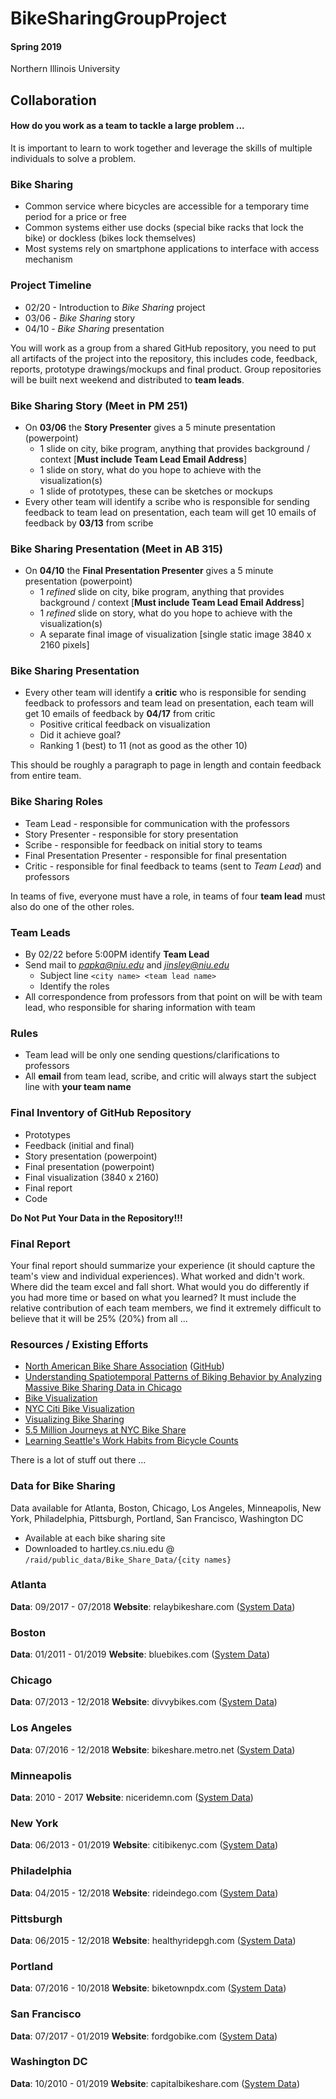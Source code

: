 # BikeSharingGroupProject
#### Spring 2019
Northern Illinois University

## Collaboration

#### How do you work as a team to tackle a large problem ...

It is important to learn to work together and leverage the skills of multiple individuals to solve a problem.


### Bike Sharing
- Common service where bicycles are accessible for a temporary time period for a price or free
- Common systems either use docks (special bike racks that lock the bike) or dockless (bikes lock themselves)
- Most systems rely on smartphone applications to interface with access mechanism

### Project Timeline

- 02/20 - Introduction to *Bike Sharing* project
- 03/06 - *Bike Sharing* story
- 04/10 - *Bike Sharing* presentation

You will work as a group from a shared GitHub repository, you need to put all artifacts of the project into the repository, this includes code, feedback, reports, prototype drawings/mockups and final product.  Group repositories will be built next weekend and distributed to **team leads**.

### Bike Sharing Story (Meet in PM 251)
- On **03/06** the **Story Presenter** gives a 5 minute presentation (powerpoint)
	- 1 slide on city, bike program, anything that provides background / context [**Must include Team Lead Email Address**]
	- 1 slide on story, what do you hope to achieve with the visualization(s)
	- 1 slide of prototypes, these can be sketches or mockups
- Every other team will identify a scribe who is responsible for sending feedback to team lead on presentation, each team will get 10 emails of feedback by **03/13** from scribe

### Bike Sharing Presentation (Meet in AB 315)
- On **04/10** the **Final Presentation Presenter** gives a 5 minute presentation (powerpoint)
	- 1 *refined* slide on city, bike program, anything that provides background / context [**Must include Team Lead Email Address**]
	- 1 *refined* slide on story, what do you hope to achieve with the visualization(s)
	- A separate final image of visualization [single static image 3840 x 2160 pixels]

### Bike Sharing Presentation

- Every other team will identify a **critic** who is responsible for sending feedback to professors and team lead on presentation, each team will get 10 emails of feedback by **04/17** from critic
	- Positive critical feedback on visualization
	- Did it achieve goal?
	- Ranking 1 (best) to 11 (not as good as the other 10)

This should be roughly a paragraph to page in length and contain feedback from entire team. 

### Bike Sharing Roles
- Team Lead - responsible for communication with the professors
- Story Presenter - responsible for story presentation
- Scribe - responsible for feedback on initial story to teams
- Final Presentation Presenter - responsible for final presentation
- Critic - responsible for final feedback to teams (sent to *Team Lead*) and professors

In teams of five, everyone must have a role, in teams of four **team lead** must also do one of the other roles.

### Team Leads

- By 02/22 before 5:00PM identify **Team Lead**
- Send mail to *papka@niu.edu* and *jinsley@niu.edu*
	- Subject line `<city name> <team lead name>`
	- Identify the roles
- All correspondence from professors from that point on will be with team lead, who responsible for sharing information with team


### Rules

- Team lead will be only one sending questions/clarifications to professors
- All **email** from team lead, scribe, and critic will always start the subject line with **your team name** <city you are using>

### Final Inventory of GitHub Repository
- Prototypes
- Feedback (initial and final)
- Story presentation (powerpoint)
- Final presentation (powerpoint)
- Final visualization (3840 x 2160)
- Final report
- Code

**Do Not Put Your Data in the Repository!!!**


### Final Report
Your final report should summarize your experience (it should capture the team's view and individual experiences). What worked and didn't work.  Where did the team excel and fall short.  What would you do differently if you had more time or based on what you learned? It must include the relative contribution of each team members, we find it extremely difficult to believe that it will be 25% (20%) from all ...

### Resources / Existing Efforts

- [North American Bike Share Association](https://nabsa.net) ([GitHub](https://github.com/NABSA))
- [Understanding Spatiotemporal Patterns of Biking Behavior by Analyzing Massive Bike Sharing Data in Chicago](https://journals.plos.org/plosone/article?id=10.1371/journal.pone.0137922)
- [Bike Visualization](https://www.visualization.bike)
- [NYC Citi Bike Visualization](https://datasmart.ash.harvard.edu/solutions/nyc-citi-bike-visualization)
- [Visualizing Bike Sharing](https://www.pinterest.com/kristensosulski/visualizing-bike-sharing/?lp=true)
- [5.5 Million Journeys at NYC Bike Share](http://oobrien.com/2014/04/5-5-million-journeys-at-nyc-bike-share/)
- [Learning Seattle's Work Habits from Bicycle Counts](https://nbviewer.jupyter.org/url/jakevdp.github.io/downloads/notebooks/SeattleCycling2.ipynb)

There is a lot of stuff out there ...

### Data for Bike Sharing

Data available for Atlanta, Boston, Chicago, Los Angeles, Minneapolis, New York, Philadelphia, Pittsburgh, Portland, San Francisco, Washington DC

- Available at each bike sharing site
- Downloaded to hartley.cs.niu.edu @ 
`/raid/public_data/Bike_Share_Data/{city names}`

### Atlanta
**Data**: 09/2017 - 07/2018
**Website**: relaybikeshare.com ([System Data](http://relaybikeshare.com/system-data/))

### Boston 
**Data**: 01/2011 - 01/2019
**Website**: bluebikes.com ([System Data](https://www.bluebikes.com/system-data))

### Chicago 
**Data**: 07/2013 - 12/2018
**Website**: divvybikes.com ([System Data](https://www.divvybikes.com/system-data))

### Los Angeles 
**Data**: 07/2016 - 12/2018
**Website**: bikeshare.metro.net ([System Data](https://bikeshare.metro.net/about/data/))

### Minneapolis 
**Data**: 2010 - 2017
**Website**: niceridemn.com ([System Data](https://www.niceridemn.com/system-data))

### New York 
**Data**: 06/2013 - 01/2019
**Website**: citibikenyc.com ([System Data](https://www.citibikenyc.com/system-data))

### Philadelphia
**Data**: 04/2015 - 12/2018
**Website**: rideindego.com ([System Data](https://www.rideindego.com/about/data/))

### Pittsburgh 
**Data**: 06/2015 - 12/2018
**Website**: healthyridepgh.com ([System Data](https://healthyridepgh.com/data/))

### Portland
**Data**: 07/2016 - 10/2018
**Website**: biketownpdx.com ([System Data](https://www.biketownpdx.com/system-data))

### San Francisco 
**Data**: 07/2017 - 01/2019
**Website**: fordgobike.com ([System Data](https://www.fordgobike.com/system-data))

### Washington DC
**Data**: 10/2010 - 01/2019
**Website**: capitalbikeshare.com ([System Data](https://www.capitalbikeshare.com/system-data))